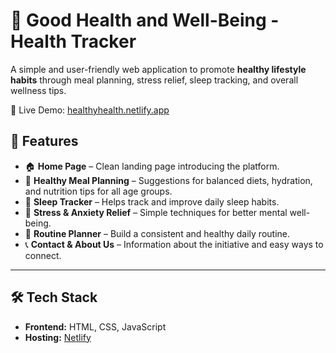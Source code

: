 # 🌿 Good Health and Well-Being - Health Tracker

A simple and user-friendly web application to promote **healthy lifestyle habits** through 
meal planning, stress relief, sleep tracking, and overall wellness tips.  

🚀 Live Demo: [healthyhealth.netlify.app](https://healthyhealth.netlify.app/)



## 📌 Features

- 🏠 **Home Page** – Clean landing page introducing the platform.  
- 🥗 **Healthy Meal Planning** – Suggestions for balanced diets, hydration, and nutrition tips for all age groups.  
- 🛌 **Sleep Tracker** – Helps track and improve daily sleep habits.  
- 🧘 **Stress & Anxiety Relief** – Simple techniques for better mental well-being.  
- 📅 **Routine Planner** – Build a consistent and healthy daily routine.  
- 📞 **Contact & About Us** – Information about the initiative and easy ways to connect.  

---

## 🛠️ Tech Stack

- **Frontend:** HTML, CSS, JavaScript  
- **Hosting:** [Netlify](https://www.netlify.com/)  
